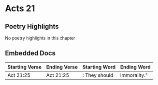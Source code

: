 # Acts 21

## Poetry Highlights

No poetry highlights in this chapter

## Embedded Docs

| Starting Verse | Ending Verse | Starting Word | Ending Word |
| :--- | :--- | :--- | :--- |
| Act 21:25 | Act 21:25 | : They should | immorality." |

